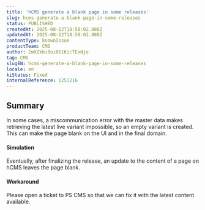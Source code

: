 ```yaml
---
title: 'hCMS generate a blank page in some releases'
slug: hcms-generate-a-blank-page-in-some-releases
status: PUBLISHED
createdAt: 2025-08-12T18:58:02.888Z
updatedAt: 2025-08-12T18:58:02.888Z
contentType: knownIssue
productTeam: CMS
author: 2mXZkbi0oi061KicTExNjo
tag: CMS
slugEN: hcms-generate-a-blank-page-in-some-releases
locale: en
kiStatus: Fixed
internalReference: 1251216
---
```


## Summary


In some cases, a miscommunication error with the master data makes retrieving the latest live variant impossible, so an empty variant is created. This can make the page blank on the UI and in the final domain.


#### Simulation


Eventually, after finalizing the release, an update to the content of a page on hCMS leaves the page blank.


#### Workaround


Please open a ticket to PS CMS so that we can fix it with the latest content available.


